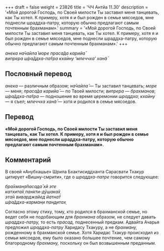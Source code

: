 +++
draft = false
weight = 23826
title = 'ЧЧ Антйа 11.30'
description = '«Мой дорогой Господь, по Своей милости Ты заставил меня танцевать, как Ты хотел. К примеру, хотя я и был рожден в семье мясоедов, мне поднесли шраддха-патру, которую обычно предлагают самым почтенным брахманам».'
summary = '«Мой дорогой Господь, по Своей милости Ты заставил меня танцевать, как Ты хотел. К примеру, хотя я и был рожден в семье мясоедов, мне поднесли шраддха-патру, которую обычно предлагают самым почтенным брахманам».'
+++

_анека на̄ча̄ила̄ море праса̄да карийа̄  
випрера ш́ра̄ддха-па̄тра кха̄ину ‘млеччха’ хан̃а̄_

## Пословный перевод

_анека_ — различным образом; _на̄ча̄ила̄_ — Ты заставил танцевать; _море_ — меня; _праса̄да_ _карийа̄_ — по Твоей милости; _випрера_ — _брахманов_; _ш́ра̄ддха_\-_па̄тра_ — подношение во время церемонии _шраддха_; _кха̄ину_ — я съел; _млеччха_ _хан̃а̄_ — хотя и родился в семье мясоедов.

## Перевод

**«Мой дорогой Господь, по Своей милости Ты заставил меня танцевать, как Ты хотел. К примеру, хотя я и был рожден в семье мясоедов, мне поднесли шраддха-патру, которую обычно предлагают самым почтенным брахманам».**

## Комментарий

В своей «Анубхашье» Шрила Бхактисиддханта Сарасвати Тхакур цитирует «Вишну-смрити», где о _шраддха-патре_ говорится следующее:

_бра̄хман̣а̄пасада̄ хй эте  
катхита̄х̣ пан̇кти-дӯшака̄х̣  
эта̄н виварджайед йатна̄т  
ш́ра̄ддха-карман̣и пан̣д̣итах̣_

Согласно этому стиху, тому, кто родился в брахманской семье, но ведет себя не подобающим для _брахмана_ образом, не следует давать _шраддха-патру,_ то есть _прасад,_ поднесенный предкам. Адвайта Ачарья предложил _шраддха-патру_ Харидасу Тхакуру, а не _брахману,_ рожденному в брахманской семье. Хотя Харидас Тхакур происходил из семьи мясоедов, ему было оказано большее почтение, чем самому благородному _брахману,_ поскольку он был возвышенным преданным.
